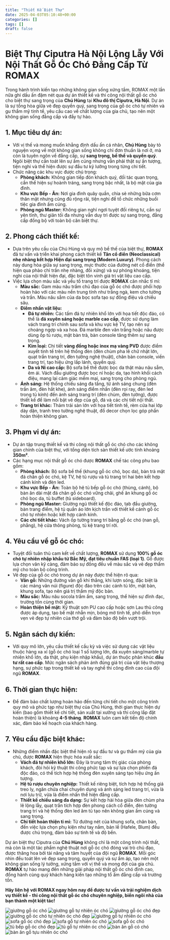 ```yaml
---
title: "Thiết Kế Biệt Thự"
date: 2025-04-03T05:10:48+00:00
categories: []
tags: []
draft: false
---
```

# Biệt Thự Ciputra Hà Nội Lộng Lẫy Với Nội Thất Gỗ Óc Chó Đẳng Cấp Từ ROMAX

Trong hành trình kiến tạo những không gian sống xứng tầm, ROMAX một lần nữa ghi dấu ấn đậm nét qua dự án thiết kế và thi công nội thất gỗ óc chó cho biệt thự sang trọng của **Chú Hùng** tại **Khu đô thị Ciputra, Hà Nội**. Dự án là sự tổng hòa giữa vẻ đẹp quyền quý, sang trọng của gỗ óc chó tự nhiên và gu thẩm mỹ tinh tế, yêu cầu cao về chất lượng của gia chủ, tạo nên một không gian sống đẳng cấp và đầy tự hào.

## 1. Mục tiêu dự án:

* Với vị thế và mong muốn khẳng định dấu ấn cá nhân, **Chú Hùng** bày tỏ nguyện vọng về một không gian sống không chỉ đơn thuần là nơi ở, mà còn là tuyên ngôn về đẳng cấp, sự **sang trọng, bề thế và quyền quý**. Ngôi biệt thự cần toát lên sự ấm cúng nhưng vẫn phải thật sự ấn tượng, tiện nghi và thể hiện được sự đầu tư kỹ lưỡng trong từng chi tiết.
* Chức năng các khu vực được chú trọng:
  + **Phòng khách:** Không gian tiếp đón khách quý, đối tác quan trọng, cần thể hiện sự hoành tráng, sang trọng bậc nhất, là bộ mặt của gia đình.
  + **Khu vực Bếp - Ăn:** Nơi gia đình quây quần, chia sẻ những bữa cơm thân mật nhưng cũng đủ rộng rãi, tiện nghi để tổ chức những buổi tiệc gia đình ấm cúng.
  + **Phòng ngủ Master:** Không gian nghỉ ngơi tuyệt đối riêng tư, cần sự yên tĩnh, thư giãn tối đa nhưng vẫn duy trì được sự sang trọng, đẳng cấp đồng bộ với toàn bộ căn biệt thự.

## 2. Phong cách thiết kế:

* Dựa trên yêu cầu của Chú Hùng và quy mô bề thế của biệt thự, **ROMAX** đã tư vấn và triển khai phong cách thiết kế **Tân cổ điển (Neoclassical) nhẹ nhàng kết hợp Hiện đại sang trọng (Modern Luxury)**. Phong cách này dung hòa giữa sự sang trọng, mực thước của đường nét cổ điển (thể hiện qua phào chỉ trần nhẹ nhàng, đối xứng) và sự phóng khoáng, tiện nghi của nội thất hiện đại, đặc biệt tôn vinh giá trị vật liệu cao cấp.
* Việc lựa chọn màu sắc và yếu tố trang trí được **ROMAX** cân nhắc tỉ mỉ:
  + **Màu sắc:** Gam màu nâu trầm chủ đạo của gỗ óc chó được phối hợp hoàn hảo với các màu nền trung tính như trắng ngà, kem cho tường và trần. Màu nâu sẫm của da bọc sofa tạo sự đồng điệu và chiều sâu.
  + **Điểm nhấn vật liệu:**
    - **Đá tự nhiên:** Các tấm đá tự nhiên khổ lớn với họa tiết độc đáo, có thể là **đá xuyên sáng hoặc marble cao cấp**, được sử dụng làm vách trang trí chính sau sofa và khu vực kệ TV, tạo nên sự choáng ngợp và xa hoa. Đá marble đen vân trắng hoặc nâu được dùng ốp tủ rượu, mặt bàn trà, bàn console tăng thêm sự sang trọng.
    - **Kim loại:** Chi tiết **vàng đồng hoặc inox mạ vàng PVD** được điểm xuyết tinh tế trên hệ thống đèn (đèn chùm pha lê chữ nhật lớn, quạt trần trang trí, đèn tường nghệ thuật), chân bàn console, viền trang trí, tạo hiệu ứng lấp lánh, quyền quý.
    - **Da và Nỉ cao cấp:** Bộ sofa bề thế được bọc da thật màu nâu sẫm, êm ái. Vách đầu giường được bọc nỉ hoặc da, tạo hình khối cách điệu, mang lại cảm giác mềm mại, sang trọng cho phòng ngủ.
  + **Ánh sáng:** Hệ thống chiếu sáng đa tầng, từ ánh sáng chung (đèn trần âm, đèn hắt khe), ánh sáng điểm nhấn (đèn rọi ray, đèn led trong tủ kính) đến ánh sáng trang trí (đèn chùm, đèn tường), được thiết kế để làm nổi bật vẻ đẹp của gỗ, đá và các chi tiết nội thất.
  + **Trang trí khác:** Thảm trải sàn lớn với họa tiết tinh tế, rèm cửa hai lớp dày dặn, tranh treo tường nghệ thuật, đồ decor chọn lọc góp phần hoàn thiện không gian.

## 3. Phạm vi dự án:

* Dự án tập trung thiết kế và thi công nội thất gỗ óc chó cho các không gian chính của biệt thự, với tổng diện tích sàn thiết kế ước tính khoảng **350m²**.
* Các hạng mục nội thất gỗ óc chó được **ROMAX** chế tác công phu bao gồm:
  + **Phòng khách:** Bộ sofa bề thế (khung gỗ óc chó, bọc da), bàn trà mặt đá chân gỗ óc chó, kệ TV, hệ tủ rượu và tủ trang trí hai bên kết hợp cánh kính và đèn led.
  + **Khu vực Bếp - Ăn:** Toàn bộ hệ tủ bếp gỗ óc chó (thùng, cánh), bộ bàn ăn dài mặt đá chân gỗ óc chó vững chãi, ghế ăn khung gỗ óc chó bọc da, tủ buffet (tủ sideboard).
  + **Phòng ngủ Master:** Giường ngủ thiết kế độc đáo, tab đầu giường, bàn trang điểm, hệ tủ quần áo lớn kịch trần với thiết kế cánh gỗ óc chó tự nhiên hoặc kết hợp cánh kính.
  + **Các chi tiết khác:** Vách ốp tường trang trí bằng gỗ óc chó (nan gỗ, phẳng), hệ cửa thông phòng, tủ kệ trang trí rời.

## 4. Yêu cầu về gỗ óc chó:

* Tuyệt đối tuân thủ cam kết về chất lượng, **ROMAX** sử dụng **100% gỗ óc chó tự nhiên nhập khẩu từ Bắc Mỹ, đạt tiêu chuẩn FAS (loại 1)**. Gỗ được lựa chọn vân kỹ càng, đảm bảo sự đồng đều về màu sắc và vẻ đẹp thẩm mỹ cho toàn bộ công trình.
* Vẻ đẹp của gỗ óc chó trong dự án này được thể hiện rõ qua:
  + **Vân gỗ:** Những đường vân gỗ khi thẳng, khi lượn sóng, đặc biệt là các mảng vân núi (figure) độc đáo trên các cánh tủ lớn, mặt bàn, khung sofa, tạo nên giá trị thẩm mỹ độc bản.
  + **Màu sắc:** Màu nâu socola trầm ấm, sang trọng, thể hiện sự đĩnh đạc, trường tồn cùng thời gian.
  + **Hoàn thiện bề mặt:** Kỹ thuật sơn PU cao cấp hoặc sơn Lau thủ công được áp dụng, tạo bề mặt nhẵn mịn, bóng mờ tinh tế, phô diễn trọn vẹn vẻ đẹp tự nhiên của thớ gỗ và đảm bảo độ bền vượt trội.

## 5. Ngân sách dự kiến:

* Với quy mô lớn, yêu cầu thiết kế cầu kỳ và việc sử dụng các vật liệu thuộc hàng xa xỉ (gỗ óc chó loại 1 số lượng lớn, đá xuyên sáng/marble tự nhiên khổ lớn, da thật, phụ kiện nhập khẩu), dự án thuộc phân khúc **đầu tư rất cao cấp**. Mức ngân sách phản ánh đúng giá trị của vật liệu thượng hạng, sự phức tạp trong thiết kế và tay nghề thi công đỉnh cao của đội ngũ **ROMAX**.

## 6. Thời gian thực hiện:

* Để đảm bảo chất lượng hoàn hảo đến từng chi tiết cho một công trình quy mô và phức tạp như biệt thự của Chú Hùng, thời gian thực hiện dự kiến (bao gồm thiết kế chi tiết, sản xuất tại xưởng và thi công lắp đặt hoàn thiện) là khoảng **4-5 tháng**. **ROMAX** luôn cam kết tiến độ chính xác, đảm bảo kế hoạch của khách hàng.

## 7. Yêu cầu đặc biệt khác:

* Những điểm nhấn đặc biệt thể hiện rõ sự đầu tư và gu thẩm mỹ của gia chủ, được **ROMAX** hiện thực hóa xuất sắc:
  + **Vách đá tự nhiên khổ lớn:** Đây là trung tâm thị giác của phòng khách, đòi hỏi kỹ thuật thi công phức tạp và sự lựa chọn phiến đá độc đáo, có thể tích hợp hệ thống đèn xuyên sáng tạo hiệu ứng ấn tượng.
  + **Hệ tủ rượu chuyên nghiệp:** Thiết kế riêng biệt, tích hợp hệ thống giá treo ly, ngăn chứa chai chuyên dụng và ánh sáng led trang trí, vừa là nơi lưu trữ, vừa là điểm nhấn thể hiện đẳng cấp.
  + **Thiết kế chiếu sáng đa dạng:** Sự kết hợp hài hòa giữa đèn chùm pha lê lộng lẫy, quạt trần tích hợp đèn phong cách cổ điển, đèn tường trang trí và hệ thống đèn led âm tủ tạo nên không gian ấm cúng và sang trọng.
  + **Chi tiết hoàn thiện tỉ mỉ:** Từ đường nét của khung sofa, chân bàn, đến việc lựa chọn phụ kiện như tay nắm, bản lề (Hafele, Blum) đều được chú trọng, đảm bảo sự tinh tế và độ bền.

Dự án biệt thự Ciputra của **Chú Hùng** không chỉ là một công trình nội thất, mà còn là một tác phẩm nghệ thuật nơi gỗ óc chó đóng vai trò chủ đạo, được thăng hoa bởi tài năng và tâm huyết của đội ngũ **ROMAX**. Mỗi góc nhìn đều toát lên vẻ đẹp sang trọng, quyền quý và sự ấm áp, tạo nên một không gian sống lý tưởng, xứng tầm với vị thế và mong đợi của gia chủ. **ROMAX** tự hào mang đến những giải pháp nội thất gỗ óc chó đỉnh cao, đồng hành cùng quý khách hàng kiến tạo những tổ ấm đẳng cấp và trường tồn.

**Hãy liên hệ với ROMAX ngay hôm nay để được tư vấn và trải nghiệm dịch vụ thiết kế - thi công nội thất gỗ óc chó chuyên nghiệp, biến ngôi nhà của bạn thành một kiệt tác!**

![giường gỗ óc chó](/img/giuong/gg25/giuong-go-oc-cho-gg25-24.webp)
![giường gỗ tự nhiên óc chó](/img/giuong/gg25/giuong-go-oc-cho-gg25-23.webp)
![giường gỗ óc chó đẹp](/img/giuong/gg25/giuong-go-oc-cho-gg25-22.webp)
![giường gỗ óc chó tự nhiên óc chó đẹp](/img/giuong/gg25/giuong-go-oc-cho-gg25-21.webp)
![giường gỗ tự nhiên óc chó](/img/giuong/gg25/giuong-go-oc-cho-gg25-20.webp)
![sofa gỗ óc chó đẹp](/img/sofa/sf25/sofa-go-oc-cho-sf25-3.webp)
![sofa gỗ tự nhiên óc chó](/img/sofa/sf25/sofa-go-oc-cho-sf25-2.webp)
![sofa gỗ óc chó](/img/sofa/sf25/sofa-go-oc-cho-sf25-1.webp)
![tủ bếp gỗ óc chó đẹp](/img/tu-bep/tb25/tu-bep-go-oc-cho-tb25-2.webp)
![tủ gỗ tự nhiên óc chó](/img/tu-bep/tb25/tu-bep-go-oc-cho-tb25-1.webp)
![bàn ăn gỗ có chó](/img/ban-an/ba25/ban-an-go-oc-cho-ba25-2.webp)
![bàn ăn gỗ tựu nhiên óc chó](/img/ban-an/ba25/ban-an-go-oc-cho-ba25-1.webp)